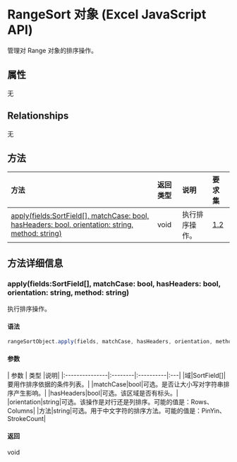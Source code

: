 # <a name="rangesort-object-javascript-api-for-excel"></a>RangeSort 对象 (Excel JavaScript API)

管理对 Range 对象的排序操作。

## <a name="properties"></a>属性

无

## <a name="relationships"></a>Relationships
无


## <a name="methods"></a>方法

| 方法           | 返回类型    |说明| 要求集|
|:---------------|:--------|:----------|:----|
|[apply(fields:SortField[], matchCase: bool, hasHeaders: bool, orientation: string, method: string)](#applyfields-sortfield-matchcase-bool-hasheaders-bool-orientation-string-method-string)|void|执行排序操作。|[1.2](../requirement-sets/excel-api-requirement-sets.md)|

## <a name="method-details"></a>方法详细信息


### <a name="applyfields-sortfield-matchcase-bool-hasheaders-bool-orientation-string-method-string"></a>apply(fields:SortField[], matchCase: bool, hasHeaders: bool, orientation: string, method: string)
执行排序操作。

#### <a name="syntax"></a>语法
```js
rangeSortObject.apply(fields, matchCase, hasHeaders, orientation, method);
```

#### <a name="parameters"></a>参数
| 参数       | 类型    |说明|
|:---------------|:--------|:----------|:---|
|域|SortField[]|要用作排序依据的条件列表。|
|matchCase|bool|可选。是否让大小写对字符串排序产生影响。|
|hasHeaders|bool|可选。该区域是否有标头。|
|orientation|string|可选。该操作是对行还是列排序。可能的值是：Rows、Columns|
|方法|string|可选。用于中文字符的排序方法。可能的值是：PinYin、StrokeCount|

#### <a name="returns"></a>返回
void
